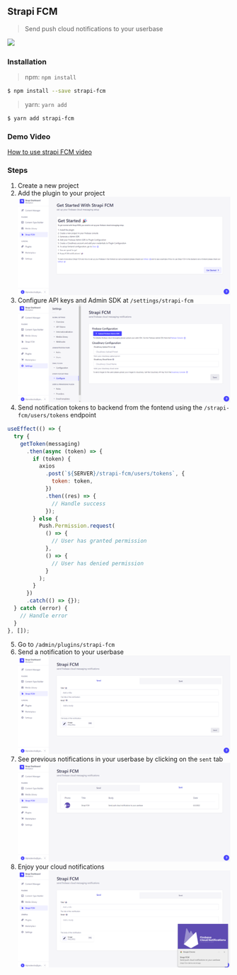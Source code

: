 ## Strapi FCM

> Send push cloud notifications to your userbase

![](https://strapi.io/images/logos/strapi-fcm.png)

### Installation

> npm: `npm install `

```bash
$ npm install --save strapi-fcm
```

> yarn: `yarn add `

```bash
$ yarn add strapi-fcm
```

### Demo Video

[How to use strapi FCM video](https://youtu.be/jrvwf9iUamk)

### Steps

1. Create a new project
2. Add the plugin to your project
   ![](./markdown/getstarted.png)
3. Configure API keys and Admin SDK at `/settings/strapi-fcm`
   ![](./markdown/settings_configure.png)
4. Send notification tokens to backend from the fontend using the `/strapi-fcm/users/tokens` endpoint

```javascript
useEffect(() => {
  try {
    getToken(messaging)
      .then(async (token) => {
        if (token) {
          axios
            .post(`${SERVER}/strapi-fcm/users/tokens`, {
              token: token,
            })
            .then((res) => {
              // Handle success
            });
        } else {
          Push.Permission.request(
            () => {
              // User has granted permission
            },
            () => {
              // User has denied permission
            }
          );
        }
      })
      .catch(() => {});
  } catch (error) {
    // Handle error
  }
}, []);
```

5. Go to `/admin/plugins/strapi-fcm`
6. Send a notification to your userbase
   ![](./markdown/plugin_send.png)
7. See previous notifications in your userbase by clicking on the `sent` tab
   ![](./markdown/plugin_sent.png)
8. Enjoy your cloud notifications
   ![](./markdown/demo_notification.png)
